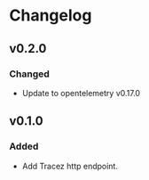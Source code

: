 # Changelog

## v0.2.0

### Changed

- Update to opentelemetry v0.17.0

## v0.1.0

### Added
- Add Tracez http endpoint.
